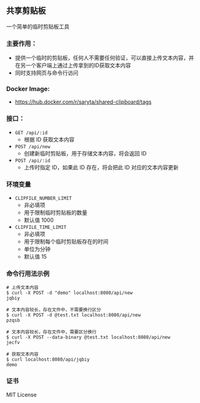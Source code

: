 ## 共享剪贴板
一个简单的临时剪贴板工具

### 主要作用： 
+ 提供一个临时的剪贴板，任何人不需要任何验证，可以直接上传文本内容，并在另一个客户端上通过上传拿到的ID获取文本内容
+ 同时支持网页与命令行访问

### Docker Image:
+ https://hub.docker.com/r/saryta/shared-clipboard/tags

### 接口：
+ `GET /api/:id`
  + 根据 ID 获取文本内容
+ `POST /api/new`
  + 创建新临时剪贴板，用于存储文本内容，将会返回 ID
+ `POST /api/:id`
  + 上传时指定 ID，如果此 ID 存在，将会把此 ID 对应的文本内容更新

### 环境变量
+ `CLIPFILE_NUMBER_LIMIT`
  + 非必填项
  + 用于限制临时剪贴板的数量
  + 默认值 1000
+ `CLIPFILE_TIME_LIMIT`
  + 非必填项
  + 用于限制每个临时剪贴板存在的时间
  + 单位为分钟
  + 默认值 15

### 命令行用法示例
```shell
# 上传文本内容
$ curl -X POST -d "demo" localhost:8080/api/new
jqbiy

# 文本内容较长，存在文件中，不需要换行区分
$ curl -X POST -d @test.txt localhost:8080/api/new
pzqsb

# 文本内容较长，存在文件中，需要区分换行
$ curl -X POST --data-binary @test.txt localhost:8080/api/new
jecfv

# 获取文本内容
$ curl localhost:8080/api/jqbiy
demo
```

### 证书
MIT License